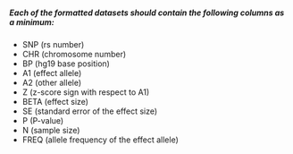 ##### Each of the formatted datasets should contain the following columns as a minimum:

- SNP (rs number)
- CHR (chromosome number)
- BP (hg19 base position)
- A1 (effect allele)
- A2 (other allele)
- Z (z-score sign with respect to A1)
- BETA (effect size)
- SE (standard error of the effect size)
- P (P-value)
- N (sample size)
- FREQ (allele frequency of the effect allele) 
